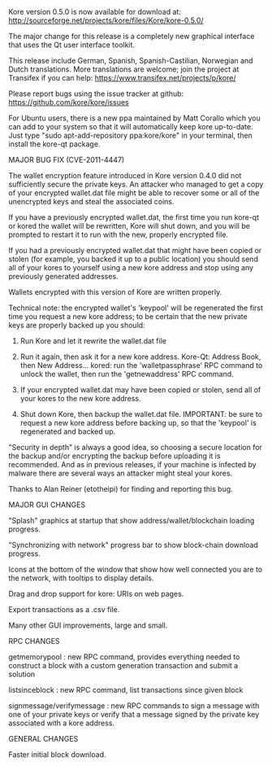 Kore version 0.5.0 is now available for download at:
http://sourceforge.net/projects/kore/files/Kore/kore-0.5.0/

The major change for this release is a completely new graphical interface that uses the Qt user interface toolkit.

This release include German, Spanish, Spanish-Castilian, Norwegian and Dutch translations. More translations are welcome; join the project at Transifex if you can help:
https://www.transifex.net/projects/p/kore/

Please report bugs using the issue tracker at github:
https://github.com/kore/kore/issues

For Ubuntu users, there is a new ppa maintained by Matt Corallo which you can add to your system so that it will automatically keep kore up-to-date.  Just type "sudo apt-add-repository ppa:kore/kore" in your terminal, then install the kore-qt package.

MAJOR BUG FIX  (CVE-2011-4447)

The wallet encryption feature introduced in Kore version 0.4.0 did not sufficiently secure the private keys. An attacker who
managed to get a copy of your encrypted wallet.dat file might be able to recover some or all of the unencrypted keys and steal the
associated coins.

If you have a previously encrypted wallet.dat, the first time you run kore-qt or kored the wallet will be rewritten, Kore will
shut down, and you will be prompted to restart it to run with the new, properly encrypted file.

If you had a previously encrypted wallet.dat that might have been copied or stolen (for example, you backed it up to a public
location) you should send all of your kores to yourself using a new kore address and stop using any previously generated addresses.

Wallets encrypted with this version of Kore are written properly.

Technical note: the encrypted wallet's 'keypool' will be regenerated the first time you request a new kore address; to be certain that the
new private keys are properly backed up you should:

1. Run Kore and let it rewrite the wallet.dat file

2. Run it again, then ask it for a new kore address.
Kore-Qt: Address Book, then New Address...
kored: run the 'walletpassphrase' RPC command to unlock the wallet,  then run the 'getnewaddress' RPC command.

3. If your encrypted wallet.dat may have been copied or stolen, send  all of your kores to the new kore address.

4. Shut down Kore, then backup the wallet.dat file.
IMPORTANT: be sure to request a new kore address before backing up, so that the 'keypool' is regenerated and backed up.

"Security in depth" is always a good idea, so choosing a secure location for the backup and/or encrypting the backup before uploading it is recommended. And as in previous releases, if your machine is infected by malware there are several ways an attacker might steal your kores.

Thanks to Alan Reiner (etotheipi) for finding and reporting this bug.

MAJOR GUI CHANGES

"Splash" graphics at startup that show address/wallet/blockchain loading progress.

"Synchronizing with network" progress bar to show block-chain download progress.

Icons at the bottom of the window that show how well connected you are to the network, with tooltips to display details.

Drag and drop support for kore: URIs on web pages.

Export transactions as a .csv file.

Many other GUI improvements, large and small.

RPC CHANGES

getmemorypool : new RPC command, provides everything needed to construct a block with a custom generation transaction and submit a solution

listsinceblock : new RPC command, list transactions since given block

signmessage/verifymessage : new RPC commands to sign a message with one of your private keys or verify that a message signed by the private key associated with a kore address.

GENERAL CHANGES

Faster initial block download.
